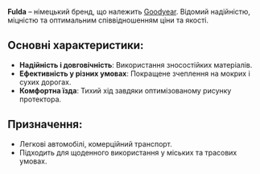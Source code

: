 **Fulda** – німецький бренд, що належить [Goodyear](/brands/goodyear). Відомий надійністю, міцністю та оптимальним співвідношенням ціни та якості.

## Основні характеристики:

- **Надійність і довговічність**: Використання зносостійких матеріалів.
- **Ефективність у різних умовах**: Покращене зчеплення на мокрих і сухих дорогах.
- **Комфортна їзда**: Тихий хід завдяки оптимізованому рисунку протектора.

## Призначення:

- Легкові автомобілі, комерційний транспорт.
- Підходить для щоденного використання у міських та трасових умовах.
